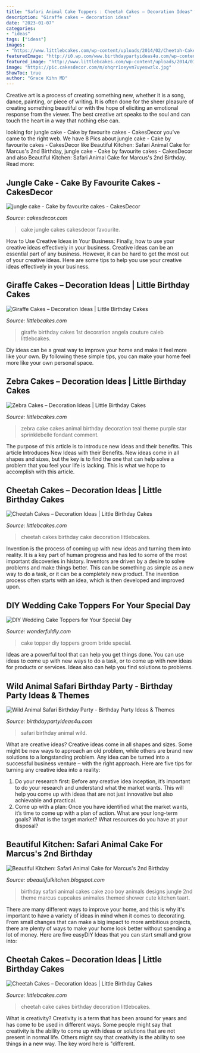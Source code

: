 ```yaml
---
title: "Safari Animal Cake Toppers : Cheetah Cakes – Decoration Ideas"
description: "Giraffe cakes – decoration ideas"
date: "2023-01-07"
categories:
- "ideas"
tags: ["ideas"]
images:
- "https://www.littlebcakes.com/wp-content/uploads/2014/02/Cheetah-Cake.jpg"
featuredImage: "http://i0.wp.com/www.birthdaypartyideas4u.com/wp-content/uploads/2017/02/Wild-Animal-Safari-Birthday-Party-Drinking-Jars.jpg"
featured_image: "http://www.littlebcakes.com/wp-content/uploads/2014/01/Zebra-Cake-Pictures.jpg"
image: "https://pic.cakesdecor.com/m/ohqrr1oeyvm7uyeswzlx.jpg"
ShowToc: true
author: "Grace Kihn MD"
---
```



Creative art is a process of creating something new, whether it is a song, dance, painting, or piece of writing. It is often done for the sheer pleasure of creating something beautiful or with the hope of eliciting an emotional response from the viewer. The best creative art speaks to the soul and can touch the heart in a way that nothing else can.

	

		
looking for jungle cake - Cake by favourite cakes - CakesDecor you've came to the right web. We have 8 Pics about jungle cake - Cake by favourite cakes - CakesDecor like Beautiful Kitchen: Safari Animal Cake for Marcus&#039;s 2nd Birthday, jungle cake - Cake by favourite cakes - CakesDecor and also Beautiful Kitchen: Safari Animal Cake for Marcus&#039;s 2nd Birthday. Read more:
		
    
## Jungle Cake - Cake By Favourite Cakes - CakesDecor

<img loading=lazy src="https://pic.cakesdecor.com/m/ohqrr1oeyvm7uyeswzlx.jpg" onerror="this.onerror=null;this.src='https://tse1.mm.bing.net/th?id=OIP.jRa80xWrjex1An4_HO6yVAHaJ2&amp;pid=15.1';" alt="jungle cake - Cake by favourite cakes - CakesDecor">

_Source: cakesdecor.com_

>cake jungle cakes cakesdecor favourite. 

	

How to Use Creative Ideas in Your Business: Finally, how to use your creative ideas effectively in your business.
Creative ideas can be an essential part of any business. However, it can be hard to get the most out of your creative ideas. Here are some tips to help you use your creative ideas effectively in your business.

    
## Giraffe Cakes – Decoration Ideas | Little Birthday Cakes

<img loading=lazy src="http://www.littlebcakes.com/wp-content/uploads/2014/01/Giraffe-Birthday-Cakes.jpg" onerror="this.onerror=null;this.src='https://tse1.mm.bing.net/th?id=OIP.5toMp6W7d_J6zJsU12Mo9AHaJ4&amp;pid=15.1';" alt="Giraffe Cakes – Decoration Ideas | Little Birthday Cakes">

_Source: littlebcakes.com_

>giraffe birthday cakes 1st decoration angela couture caleb littlebcakes. 

	

Diy ideas can be a great way to improve your home and make it feel more like your own. By following these simple tips, you can make your home feel more like your own personal space.

    
## Zebra Cakes – Decoration Ideas | Little Birthday Cakes

<img loading=lazy src="http://www.littlebcakes.com/wp-content/uploads/2014/01/Zebra-Cake-Pictures.jpg" onerror="this.onerror=null;this.src='https://tse4.mm.bing.net/th?id=OIP.Amx5WXNzzEtwMSk6dkhg8AHaJ4&amp;pid=15.1';" alt="Zebra Cakes – Decoration Ideas | Little Birthday Cakes">

_Source: littlebcakes.com_

>zebra cake cakes animal birthday decoration teal theme purple star sprinklebelle fondant comment. 

	

The purpose of this article is to introduce new ideas and their benefits.
This article Introduces New Ideas with their Benefits. New ideas come in all shapes and sizes, but the key is to find the one that can help solve a problem that you feel your life is lacking. This is what we hope to accomplish with this article.

    
## Cheetah Cakes – Decoration Ideas | Little Birthday Cakes

<img loading=lazy src="https://www.littlebcakes.com/wp-content/uploads/2014/02/Cheetah-Cakes-Images.jpg" onerror="this.onerror=null;this.src='https://tse1.mm.bing.net/th?id=OIP.Jhyqaq551edTWpS3ErzckwHaFj&amp;pid=15.1';" alt="Cheetah Cakes – Decoration Ideas | Little Birthday Cakes">

_Source: littlebcakes.com_

>cheetah cakes birthday cake decoration littlebcakes. 

	

Invention is the process of coming up with new ideas and turning them into reality. It is a key part of human progress and has led to some of the most important discoveries in history. Inventors are driven by a desire to solve problems and make things better. This can be something as simple as a new way to do a task, or it can be a completely new product. The invention process often starts with an idea, which is then developed and improved upon.

    
## DIY Wedding Cake Toppers For Your Special Day

<img loading=lazy src="https://cdn.wonderfuldiy.com/wp-content/uploads/2016/01/photo-wedding-cake-topper-683x1024.jpeg" onerror="this.onerror=null;this.src='https://tse4.mm.bing.net/th?id=OIP.D-GtBhxw1y2eDxoxue2UegHaLG&amp;pid=15.1';" alt="DIY Wedding Cake Toppers for Your Special Day">

_Source: wonderfuldiy.com_

>cake topper diy toppers groom bride special. 

	

Ideas are a powerful tool that can help you get things done. You can use ideas to come up with new ways to do a task, or to come up with new ideas for products or services. Ideas also can help you find solutions to problems.

    
## Wild Animal Safari Birthday Party - Birthday Party Ideas &amp; Themes

<img loading=lazy src="http://i0.wp.com/www.birthdaypartyideas4u.com/wp-content/uploads/2017/02/Wild-Animal-Safari-Birthday-Party-Drinking-Jars.jpg" onerror="this.onerror=null;this.src='https://tse2.mm.bing.net/th?id=OIP.uMkC3GBUIHSs6s2esIc-SwHaLH&amp;pid=15.1';" alt="Wild Animal Safari Birthday Party - Birthday Party Ideas &amp; Themes">

_Source: birthdaypartyideas4u.com_

>safari birthday animal wild. 

	

What are creative ideas?
Creative ideas come in all shapes and sizes. Some might be new ways to approach an old problem, while others are brand new solutions to a longstanding problem. Any idea can be turned into a successful business venture – with the right approach. Here are five tips for turning any creative idea into a reality: 
1. Do your research first: Before any creative idea inception, it’s important to do your research and understand what the market wants. This will help you come up with ideas that are not just innovative but also achievable and practical. 
2. Come up with a plan: Once you have identified what the market wants, it’s time to come up with a plan of action. What are your long-term goals? What is the target market? What resources do you have at your disposal?

    
## Beautiful Kitchen: Safari Animal Cake For Marcus&#039;s 2nd Birthday

<img loading=lazy src="https://1.bp.blogspot.com/-IUSgFHKZrLI/TtKZlmru6sI/AAAAAAAAAXw/PHiugVzk7sI/s1600/IMG_4395.JPG" onerror="this.onerror=null;this.src='https://tse2.mm.bing.net/th?id=OIP.ERjbEBh3l85HFi1YFfHnpAHaLI&amp;pid=15.1';" alt="Beautiful Kitchen: Safari Animal Cake for Marcus&#039;s 2nd Birthday">

_Source: abeautifulkitchen.blogspot.com_

>birthday safari animal cakes cake zoo boy animals designs jungle 2nd theme marcus cupcakes animales themed shower cute kitchen taart. 

	

There are many different ways to improve your home, and this is why it's important to have a variety of ideas in mind when it comes to decorating. From small changes that can make a big impact to more ambitious projects, there are plenty of ways to make your home look better without spending a lot of money. Here are five easyDIY Ideas that you can start small and grow into: 

    
## Cheetah Cakes – Decoration Ideas | Little Birthday Cakes

<img loading=lazy src="https://www.littlebcakes.com/wp-content/uploads/2014/02/Cheetah-Cake.jpg" onerror="this.onerror=null;this.src='https://tse1.mm.bing.net/th?id=OIP.5DkrL3y17bu9aMrsV_bzEwHaKS&amp;pid=15.1';" alt="Cheetah Cakes – Decoration Ideas | Little Birthday Cakes">

_Source: littlebcakes.com_

>cheetah cake cakes birthday decoration littlebcakes. 

	

What is creativity?
Creativity is a term that has been around for years and has come to be used in different ways. Some people might say that creativity is the ability to come up with ideas or solutions that are not present in normal life. Others might say that creativity is the ability to see things in a new way. The key word here is "different.

